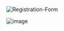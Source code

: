 ![Registration-Form](https://github.com/Abhi865625/Registation-Form/assets/93569162/224983a0-1d59-4666-9a58-ea36f06488b5)


![image](https://github.com/Abhi865625/Registation-Form/assets/93569162/6d06d363-4810-4a6f-b396-24c1befefbe8)
